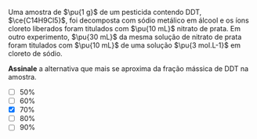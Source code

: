 Uma amostra de $\pu{1 g}$ de um pesticida contendo DDT, $\ce{C14H9Cl5}$, foi decomposta com sódio metálico em álcool e os íons cloreto liberados foram titulados com $\pu{10 mL}$ nitrato de prata. Em outro experimento, $\pu{30 mL}$ da mesma solução de nitrato de prata foram titulados com $\pu{10 mL}$ de uma solução $\pu{3 mol.L-1}$ em cloreto de sódio.

**Assinale** a alternativa que mais se aproxima da fração mássica de DDT na amostra.

- [ ] $50\%$
- [ ] $60\%$
- [x] $70\%$
- [ ] $80\%$
- [ ] $90\%$
